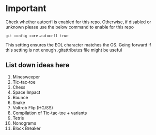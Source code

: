 # Important

Check whether autocrfl is enabled for this repo. Otherwise, if disabled or unknown please use the below command to enable for this repo

```text
git config core.autocrfl true
```

This setting ensures the EOL character matches the OS. Going forward if this setting is not enough .gitattributes file might be useful

## List down ideas here

1. Minesweeper
2. Tic-tac-toe
3. Chess
4. Space Impact
5. Bounce
6. Snake
7. Voltrob Flip (HG/SS)
8. Compilation of Tic-tac-toe + variants
9. Tetris
10. Nonograms
11. Block Breaker
